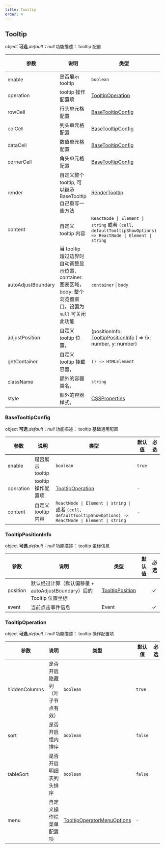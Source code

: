 ```yaml
---
title: Tooltip
order: 4
---
```


## Tooltip

object **可选**,_default：null_ 功能描述： tooltip 配置

| 参数               | 说明   | 类型      | 默认值 | 必选 |
| ------------------ | ----------- | ----------- | ------ | --- |
| enable        | 是否展示 tooltip                                             | `boolean`                               | `true` |      |
| operation          | tooltip 操作配置项    | [TooltipOperation](#tooltipoperation)   | -      |      |
| rowCell                | 行头单元格配置    | [BaseTooltipConfig](#basetooltipconfig) | -      |      |
| colCell                | 列头单元格配置     | [BaseTooltipConfig](#basetooltipconfig) | -      |      |
| dataCell               | 数值单元格配置  | [BaseTooltipConfig](#basetooltipconfig) | -      |      |
| cornerCell             | 角头单元格配置    | [BaseTooltipConfig](#basetooltipconfig) | -      |      |
| render      | 自定义整个 tooltip, 可以继承 BaseTooltip 自己重写一些方法    | [RenderTooltip](#rendertooltip)         | -      |      |
| content   | 自定义 tooltip 内容  | `ReactNode \| Element \| string` 或者 `(cell, defaultTooltipShowOptions) => ReactNode \| Element \| string`   | -      |      |
| autoAdjustBoundary | 当 tooltip 超过边界时自动调整显示位置，container: 图表区域，body: 整个浏览器窗口，设置为 `null` 可关闭此功能 | `container` \| `body`  | `body` |      |
| adjustPosition | 自定义 tooltip 位置，| (positionInfo: [TooltipPositionInfo](#tooltippositioninfo) ) => {x: number, y: number}                  |  |      |
| getContainer | 自定义 tooltip 挂载容器，| `() => HTMLElement`   | `document.body` |      |
| className | 额外的容器类名，| `string`    | - |      |
| style | 额外的容器样式，| [CSSProperties](https://developer.mozilla.org/en-US/docs/Web/CSS/CSS_Properties_Reference)  | - |      |

### BaseTooltipConfig

object **可选**,_default：null_ 功能描述： tooltip 基础通用配置

| 参数             | 说明                    | 类型                                  | 默认值 | 必选 |
| ---------------- | ----------------------- | ------------------------------------- | ------ | --- |
| enable      | 是否展示 tooltip        | `boolean`                             | `true` |      |
| operation        | tooltip 操作配置项      | [TooltipOperation](#tooltipoperation) | -      |      |
| content | 自定义 tooltip 内容 | `ReactNode \| Element \| string \|` 或者 `(cell, defaultTooltipShowOptions) => ReactNode \| Element \| string`                       | -      |      |

### TooltipPositionInfo

object **可选**,_default：null_ 功能描述： tooltip 坐标信息

| 参数             | 说明                    | 类型                                  | 默认值 | 必选 |
| ---------------- | ----------------------- | ------------------------------------- | ------ | --- |
| position      | 默认经过计算（默认偏移量 + autoAdjustBoundary）后的 Tooltip 位置坐标  |  [TooltipPosition](#tooltipposition)  |  | ✓|
| event      | 当前点击事件信息 | Event | | ✓ |

### TooltipOperation

object **可选**,_default：null_ 功能描述： tooltip 操作配置项

| 参数          | 说明                          | 类型      | 默认值  | 必选 |
| ------------- | ----------------------------- | --------- | ------- | --- |
| hiddenColumns | 是否开启隐藏列（叶子节点有效）   | `boolean` | `true`  |      |
| sort          | 是否开启组内排序              | `boolean` | `false` |      |
| tableSort     | 是否开启明细表列头排序         | `boolean` | `false` |      |
| menu         | 自定义操作栏菜单配置项         | [TooltipOperatorMenuOptions](#tooltipoperatormenuoptions)  | `-` |      |
